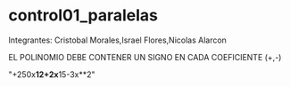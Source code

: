 # control01_paralelas
Integrantes: Cristobal Morales,Israel Flores,Nicolas Alarcon 

EL POLINOMIO DEBE CONTENER UN SIGNO EN CADA COEFICIENTE (+,-) 

"+250x**12+2x**15-3x**2"

